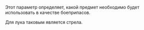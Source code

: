 Этот параметр определяет, какой предмет необходимо будет использовать в качестве боеприпасов.

Для лука таковым является стрела.